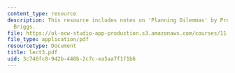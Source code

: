 ```yaml
---
content_type: resource
description: This resource includes notes on 'Planning Dilemmas' by Prof. de Souza
  Briggs.
file: https://ol-ocw-studio-app-production.s3.amazonaws.com/courses/11-201-gateway-planning-action-fall-2005/3c746fc8942b448b2c7cea5aa7f1f1b6_lect3.pdf
file_type: application/pdf
resourcetype: Document
title: lect3.pdf
uid: 3c746fc8-942b-448b-2c7c-ea5aa7f1f1b6
---
```

